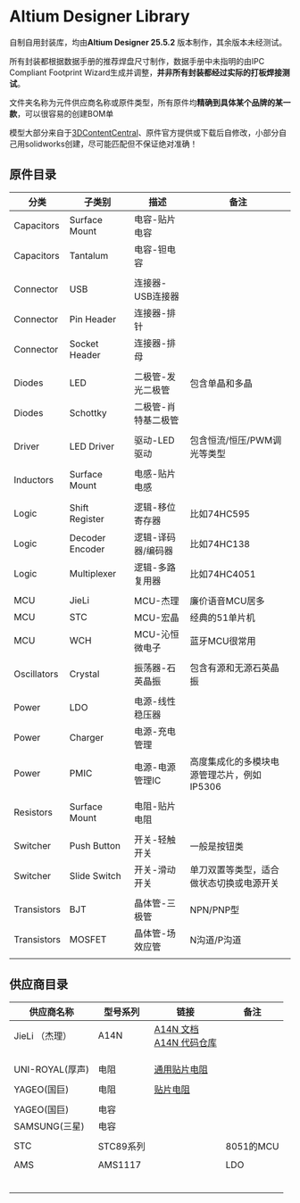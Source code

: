 # Altium Designer Library

自制自用封装库，均由**Altium Designer 25.5.2** 版本制作，其余版本未经测试。

所有封装都根据数据手册的推荐焊盘尺寸制作，数据手册中未指明的由IPC Compliant Footprint Wizard生成并调整，**并非所有封装都经过实际的打板焊接测试**。

文件夹名称为元件供应商名称或原件类型，所有原件均**精确到具体某个品牌的某一款**，可以很容易的创建BOM单

模型大部分来自于[3DContentCentral](https://www.3dcontentcentral.cn/)、原件官方提供或下载后自修改，小部分自己用solidworks创建，尽可能匹配但不保证绝对准确！

## 原件目录

| 分类         | 子类别           | 描述      | 备注  |
| ---------- | ------------- | ------- | --- |
| Capacitors | Surface Mount | 电容-贴片电容 |     |
| Capacitors | Tantalum      | 电容-钽电容  |     |
|            |               |         |     |
| Connector |    USB     |  连接器-USB连接器 |     |
| Connector |  Pin Header   |  连接器-排针 |     |
| Connector  | Socket Header |  连接器-排母 |     |
|            |               |         |     |
|   Diodes   |      LED      | 二极管-发光二极管  |  包含单晶和多晶   |
|   Diodes   |   Schottky    | 二极管-肖特基二极管  |    |
|            |               |         |     |
|   Driver   |  LED Driver    | 驱动-LED驱动 | 包含恒流/恒压/PWM调光等类型  |
|            |               |         |     |
| Inductors  | Surface Mount | 电感-贴片电感 |     |
|            |               |         |     |
|    Logic   |  Shift Register   |   逻辑-移位寄存器      |  比如74HC595   |
|    Logic   |  Decoder Encoder  |   逻辑-译码器/编码器   |  比如74HC138   |
|    Logic |  Multiplexer   |  逻辑-多路复用器   |  比如74HC4051   |
|            |               |         |     |
|   MCU    |   JieLi   |  MCU-杰理     | 廉价语音MCU居多    |
|   MCU     |   STC    |  MCU-宏晶    |  经典的51单片机   |
|   MCU     |   WCH    |  MCU-沁恒微电子  |  蓝牙MCU很常用   |
|            |               |         |     |
| Oscillators | Crystal |  振荡器-石英晶振  | 包含有源和无源石英晶振 |
|            |               |         |     |
|   Power |   LDO |   电源-线性稳压器  |     |
|   Power | Charger | 电源-充电管理   |     |
|   Power |  PMIC   |  电源-电源管理IC  | 高度集成化的多模块电源管理芯片，例如IP5306    |
|            |               |         |     |
| Resistors  | Surface Mount | 电阻-贴片电阻 |     |
|            |               |         |     |
|  Switcher  |  Push Button  | 开关-轻触开关 |  一般是按钮类   |
|  Switcher  | Slide Switch  | 开关-滑动开关 |  单刀双置等类型，适合做状态切换或电源开关   |
|            |               |         |     |
|  Transistors |  BJT    | 晶体管-三极管 | NPN/PNP型 |
| Transistors |  MOSFET      | 晶体管-场效应管  | N沟道/P沟道 |
|            |               |         |     |

## 供应商目录

|  供应商名称    |   型号系列   | 链接 |   备注    |
| ---- | ---- | ---- | ---- |
|  JieLi （杰理）  |  A14N |   [A14N 文档](https://doc.zh-jieli.com/AD14/zh-cn/master/index.html) <br/> [A14N 代码仓库](https://github.com/Jieli-Tech/fw-AD15N)   |    |
|      |      |      |  |
|      |      |      |  |
|      |      |      |  |
|  UNI-ROYAL(厚声)    |   电阻   |  [通用贴片电阻](https://www.uni-royal.cn/images/userfile/file/1745833593c56505e6d9ab55c7.pdf)    |  |
|      |      |      |  |
|  YAGEO(国巨)    |   电阻   |   [贴片电阻](https://www.yageo.com/upload/website/yageo_PYu-R_INT-thick_8_19090411_330.pdf)   |  |
|      |      |      |  |
|   YAGEO(国巨)   |   电容   |      |  |
|   SAMSUNG(三星)   |   电容   |      |  |
|      |      |      |  |
|    STC  |   STC89系列   |      | 8051的MCU |
|      |      |      |  |
|   AMS   |   AMS1117   |      | LDO |
|      |      |      |  |
|      |      |      |  |
|      |      |      |  |
|      |      |      |  |
|      |      |      |  |
|      |      |      |  |
